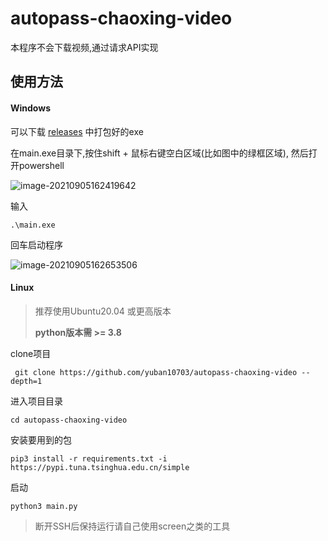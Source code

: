 # autopass-chaoxing-video
本程序不会下载视频,通过请求API实现

## 使用方法

#### Windows

可以下载 [releases](https://github.com/yuban10703/autopass-chaoxing-video/releases) 中打包好的exe 

在main.exe目录下,按住shift + 鼠标右键空白区域(比如图中的绿框区域), 然后打开powershell

![image-20210905162419642](https://cdn.jsdelivr.net/gh/yuban10703/BlogImgdata/img/20210905162419.png)

输入
```
.\main.exe
```
回车启动程序

![image-20210905162653506](https://cdn.jsdelivr.net/gh/yuban10703/BlogImgdata/img/20210905162653.png)

#### Linux

> 推荐使用Ubuntu20.04 或更高版本
>
> **python版本需 >= 3.8**

clone项目

```
 git clone https://github.com/yuban10703/autopass-chaoxing-video --depth=1
```

进入项目目录

 ```
cd autopass-chaoxing-video
 ```

安装要用到的包

```
pip3 install -r requirements.txt -i https://pypi.tuna.tsinghua.edu.cn/simple
```

启动

```
python3 main.py
```

> 断开SSH后保持运行请自己使用screen之类的工具
